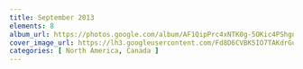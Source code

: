 ```yaml
---
title: September 2013
elements: 8
album_url: https://photos.google.com/album/AF1QipPrc4xNTK0g-5OKic4PShgn_RJ6USqMgqY19AHg
cover_image_url: https://lh3.googleusercontent.com/Fd8D6CVBK5IO7TAKdrGukqkzv9DrAZpwsbAr8mYBOKpRcj-7zREump3UHAT2B-Zd6Z2N0uBcqrUIJF73nrPG0VT5i_W9w_krsNduiPu7MpHLhsCtezwjtqnq6d1682lUIQanbhcVJaIcROMxYN20K-H8zgwMU1KpJFoCVDflbuOCWIWvhgU4i8ZeNx_XDHrpbKGj-b_9fFUKuNNimv-LMKxbvg-ntwk-BHm-ygbNv4mjA63A-nSSspYaexKIdomB0Cbpug3armm8CtgQYu8aqlFI0wwR1ziJIs7BQWblXqtjpeN7IkH6E5GbNig_IKpCK6rxElPNVJElXY6VoIPtjsWUqjbKhkqO-1xuCPH1Xe9DtotdF5IwLGGEawz0bqYyl_lM3ia-Y5P12IhjKklS5av8LeBEP_GkiKtlIf3wzP4mSSSH08jaTdy7_kcTL9uiafteQRZcISVuPgGExc0YllmdzQHpdyRHA2YQaoZxWHvpu20KQmNrkAgDCLfUQRmRUZUnICue979neuOJUrFFubMtyogoS61P8lEZb2pMOJH1WYh5-P4H5OfE4SYUmiLeWkZzvRd7SwX52OfFLoanlQ4fuNI4Tm4lDtaUHoa-eykycR-UllfwJBheyB9cJMv8Fdju1kiEb1iizDU7QfMsp8ljIA=s195-p-k-no
categories: [ North America, Canada ]
---
```

